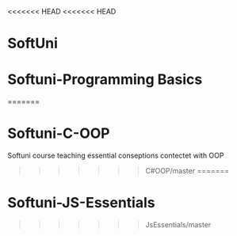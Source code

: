 <<<<<<< HEAD
<<<<<<< HEAD
# SoftUni
# Softuni-Programming Basics
=======
# Softuni-C-OOP
Softuni course teaching essential conseptions contectet with OOP
>>>>>>> C#OOP/master
=======
# Softuni-JS-Essentials
>>>>>>> JsEssentials/master
